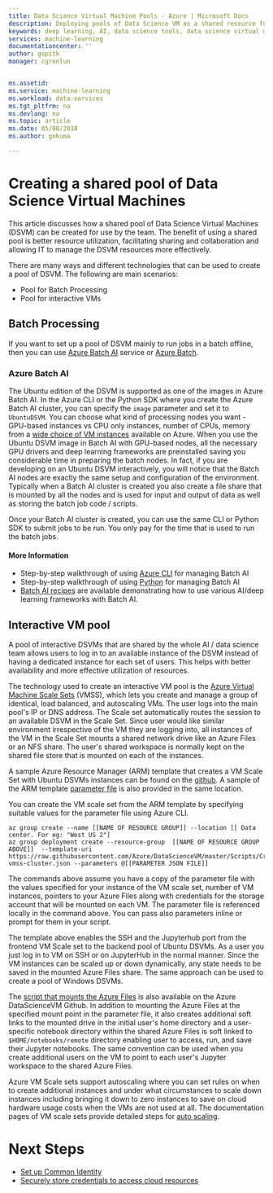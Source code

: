 ```yaml
---
title: Data Science Virtual Machine Pools - Azure | Microsoft Docs
description: Deploying pools of Data Science VM as a shared resource for the team
keywords: deep learning, AI, data science tools, data science virtual machine, geospatial analytics, team data science process
services: machine-learning
documentationcenter: ''
author: gopitk
manager: cgronlun


ms.assetid: 
ms.service: machine-learning
ms.workload: data-services
ms.tgt_pltfrm: na
ms.devlang: na
ms.topic: article
ms.date: 05/08/2018
ms.author: gokuma

---
```


# Creating a shared pool of Data Science Virtual Machines

This article discusses how a shared pool of Data Science Virtual Machines (DSVM) can be created for use by the team. The benefit of using a shared pool is better resource utilization, facilitating sharing and collaboration and allowing IT to manage the DSVM resources more effectively. 

There are many ways and different technologies that can be used to create a pool of DSVM.  The following are main scenarios:

* Pool for Batch Processing
* Pool for interactive VMs

## Batch Processing
If you want to set up a pool of DSVM mainly to run jobs in a batch offline, then you can use [Azure Batch AI](https://docs.microsoft.com/azure/batch-ai/) service or [Azure Batch](https://docs.microsoft.com/azure/batch/). 

### Azure Batch AI
The Ubuntu edition of the DSVM is supported as one of the images in Azure Batch AI. In the Azure CLI or the Python SDK where you create the Azure Batch AI cluster, you can specify the ```image``` parameter and set it to ```UbuntuDSVM```. You can choose what kind of processing nodes you want - GPU-based instances vs CPU only instances, number of CPUs, memory from a [wide choice of VM instances](https://azure.microsoft.com/pricing/details/virtual-machines/linux/) available on Azure. When you use the Ubuntu DSVM image in Batch AI with GPU-based nodes, all the necessary GPU drivers and deep learning frameworks are preinstalled saving you considerable time in preparing the batch nodes. In fact, if you are developing on an Ubuntu DSVM interactively, you will notice that the Batch AI nodes are exactly the same setup and configuration of the environment. Typically when a Batch AI cluster is created you also create a file share that is mounted by all the nodes and is used for input and output of data as well as storing the batch job code / scripts. 

Once your Batch AI cluster is created, you can use the same CLI or Python SDK to submit jobs to be run. You only pay for the time that is used to run the batch jobs. 

#### More Information
* Step-by-step walkthrough of using [Azure CLI](https://docs.microsoft.com/azure/batch-ai/quickstart-cli) for managing Batch AI
* Step-by-step walkthrough of using  [Python](https://docs.microsoft.com/azure/batch-ai/quickstart-python) for managing Batch AI
* [Batch AI recipes](https://github.com/Azure/BatchAI) are available demonstrating how to use various AI/deep learning frameworks with Batch AI.

## Interactive VM pool

A pool of interactive DSVMs that are shared by the whole AI / data science team allows users to log in to an available instance of the DSVM instead of having a dedicated instance for each set of users. This helps with better availability and more effective utilization of resources. 

The technology used to create an interactive VM pool is the [Azure Virtual Machine Scale Sets](https://docs.microsoft.com/azure/virtual-machine-scale-sets/) (VMSS), which  lets you create and manage a group of identical, load balanced, and autoscaling VMs. The user logs into the main pool's IP or DNS address. The Scale set automatically routes the session to an available DSVM in the Scale Set. Since user would like similar environment irrespective of the VM they are logging into, all instances of the VM in the Scale Set mounts a shared network drive like an Azure Files or an NFS share. The user's shared workspace is  normally kept on the shared file store that is mounted on each of the instances. 

A sample Azure Resource Manager (ARM) template that creates a VM Scale Set with Ubuntu DSVMs instances can be found on the [github](https://raw.githubusercontent.com/Azure/DataScienceVM/master/Scripts/CreateDSVM/Ubuntu/dsvm-vmss-cluster.json). A sample of the ARM template [parameter file](https://raw.githubusercontent.com/Azure/DataScienceVM/master/Scripts/CreateDSVM/Ubuntu/dsvm-vmss-cluster.parameters.json) is also provided in the same location. 

You can create the VM scale set from the ARM template by specifying suitable values for the parameter file using Azure CLI. 

```
az group create --name [[NAME OF RESOURCE GROUP]] --location [[ Data center. For eg: "West US 2"]
az group deployment create --resource-group  [[NAME OF RESOURCE GROUP ABOVE]]  --template-uri https://raw.githubusercontent.com/Azure/DataScienceVM/master/Scripts/CreateDSVM/Ubuntu/dsvm-vmss-cluster.json --parameters @[[PARAMETER JSON FILE]]
```
The commands above assume you have a copy of the parameter file with the values specified for your instance of the VM scale set, number of VM instances, pointers to your Azure Files along with credentials for the storage account that will be mounted on each VM. The parameter file is referenced locally in the command above. You can pass also parameters inline or prompt for them in your script.  

The template above enables the SSH and the Jupyterhub port from the frontend VM Scale set to the backend pool of Ubuntu DSVMs.  As a user you just log in to VM on SSH or on JupyterHub in the normal manner. Since the VM instances can be scaled up or down dynamically, any state needs to be saved in the mounted Azure Files share. The same approach can be used to create a pool of Windows DSVMs. 

The [script that mounts the Azure Files](https://raw.githubusercontent.com/Azure/DataScienceVM/master/Extensions/General/mountazurefiles.sh) is also available on the Azure DataScienceVM Github. In addition to mounting the Azure Files at the specified mount point in the parameter file, it also creates additional soft links to the mounted drive in the initial user's home directory and a user-specific notebook directory within the shared Azure Files is soft linked to ```$HOME/notebooks/remote``` directory enabling user to access, run, and save their Jupyter notebooks.  The same convention can be used when you create additional users on the VM to point to each user's Jupyter workspace to the shared Azure Files. 

Azure VM Scale sets support autoscaling where you can set rules on when to create additional instances and under what circumstances to scale down instances including bringing it down to zero instances to save on cloud hardware usage costs when the VMs are not used at all. The documentation pages of VM scale sets provide detailed steps for [auto scaling](https://docs.microsoft.com/azure/virtual-machine-scale-sets/virtual-machine-scale-sets-autoscale-overview).

# Next Steps

* [Set up Common Identity](dsvm-common-identity.md)
* [Securely store credentials to access cloud resources](dsvm-secure-access-keys.md)
















